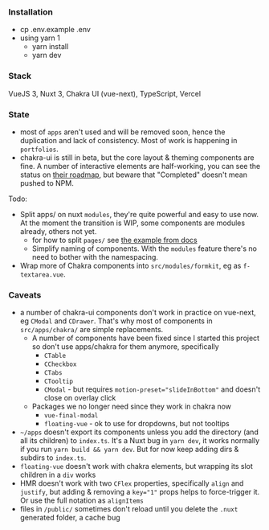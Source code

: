 ### Installation

- cp .env.example .env
- using yarn 1
  - yarn install
  - yarn dev

### Stack

VueJS 3, Nuxt 3, Chakra UI (vue-next), TypeScript, Vercel

### State

- most of `apps` aren't used and will be removed soon, hence the duplication and lack of consistency. Most of work is happening in `portfolios`.
- chakra-ui is still in beta, but the core layout & theming components are fine. A number of interactive elements are half-working, you can see the status on [their roadmap](https://www.notion.so/4517ba273ef3409d8e0e9ec3d121f6c1?v=ce00244a41b74b79b4d01ee4c3aa61ec), but beware that "Completed" doesn't mean pushed to NPM.

Todo:
- Split apps/ on nuxt `modules`, they're quite powerful and easy to use now. At the moment the transition is WIP, some components are modules already, others not yet.
  - for how to split `pages/` see [the example from docs](https://nuxt.com/docs/examples/advanced/module-extend-pages)
  - Simplify naming of components. With the `modules` feature there's no need to bother with the namespacing.
- Wrap more of Chakra components into `src/modules/formkit`, eg as `f-textarea.vue`.

### Caveats

- a number of chakra-ui components don't work in practice on vue-next, eg `CModal` and `CDrawer`.
  That's why most of components in `src/apps/chakra/` are simple replacements.
  - A number of components have been fixed since I started this project so don't use apps/chakra for them anymore, specifically
    - `CTable`
    - `CCheckbox`
    - `CTabs`
    - `CTooltip`
    - `CModal` - but requires `motion-preset="slideInBottom"` and doesn't close on overlay click
  - Packages we no longer need since they work in chakra now
    - `vue-final-modal`
    - `floating-vue` - ok to use for dropdowns, but not tooltips
- `~/apps` doesn't export its components unless you add the directory (and all its children) to `index.ts`. It's a
  Nuxt bug in `yarn dev`, it works normally if you run `yarn build && yarn dev`. But for now keep adding dirs & subdirs
  to `index.ts`.
- `floating-vue` doesn't work with chakra elements, but wrapping its slot children in a `div` works
- HMR doesn't work with two `CFlex` properties, specifically `align` and `justify`,
  but adding & removing a `key="1"` props helps to force-trigger it. Or use the full notation as `alignItems`
- files in `/public/` sometimes don't reload until you delete the `.nuxt` generated folder, a cache bug
